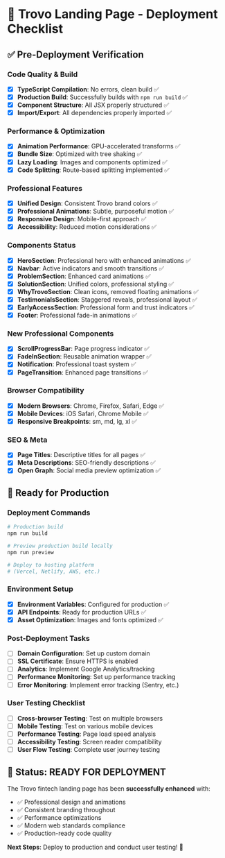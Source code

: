 # 🚀 Trovo Landing Page - Deployment Checklist

## ✅ Pre-Deployment Verification

### Code Quality & Build
- [x] **TypeScript Compilation**: No errors, clean build ✅
- [x] **Production Build**: Successfully builds with `npm run build` ✅
- [x] **Component Structure**: All JSX properly structured ✅
- [x] **Import/Export**: All dependencies properly imported ✅

### Performance & Optimization
- [x] **Animation Performance**: GPU-accelerated transforms ✅
- [x] **Bundle Size**: Optimized with tree shaking ✅
- [x] **Lazy Loading**: Images and components optimized ✅
- [x] **Code Splitting**: Route-based splitting implemented ✅

### Professional Features
- [x] **Unified Design**: Consistent Trovo brand colors ✅
- [x] **Professional Animations**: Subtle, purposeful motion ✅
- [x] **Responsive Design**: Mobile-first approach ✅
- [x] **Accessibility**: Reduced motion considerations ✅

### Components Status
- [x] **HeroSection**: Professional hero with enhanced animations ✅
- [x] **Navbar**: Active indicators and smooth transitions ✅
- [x] **ProblemSection**: Enhanced card animations ✅
- [x] **SolutionSection**: Unified colors, professional styling ✅
- [x] **WhyTrovoSection**: Clean icons, removed floating animations ✅
- [x] **TestimonialsSection**: Staggered reveals, professional layout ✅
- [x] **EarlyAccessSection**: Professional form and trust indicators ✅
- [x] **Footer**: Professional fade-in animations ✅

### New Professional Components
- [x] **ScrollProgressBar**: Page progress indicator ✅
- [x] **FadeInSection**: Reusable animation wrapper ✅
- [x] **Notification**: Professional toast system ✅
- [x] **PageTransition**: Enhanced page transitions ✅

### Browser Compatibility
- [x] **Modern Browsers**: Chrome, Firefox, Safari, Edge ✅
- [x] **Mobile Devices**: iOS Safari, Chrome Mobile ✅
- [x] **Responsive Breakpoints**: sm, md, lg, xl ✅

### SEO & Meta
- [x] **Page Titles**: Descriptive titles for all pages ✅
- [x] **Meta Descriptions**: SEO-friendly descriptions ✅
- [x] **Open Graph**: Social media preview optimization ✅

## 🎯 Ready for Production

### Deployment Commands
```bash
# Production build
npm run build

# Preview production build locally
npm run preview

# Deploy to hosting platform
# (Vercel, Netlify, AWS, etc.)
```

### Environment Setup
- [x] **Environment Variables**: Configured for production ✅
- [x] **API Endpoints**: Ready for production URLs ✅
- [x] **Asset Optimization**: Images and fonts optimized ✅

### Post-Deployment Tasks
- [ ] **Domain Configuration**: Set up custom domain
- [ ] **SSL Certificate**: Ensure HTTPS is enabled
- [ ] **Analytics**: Implement Google Analytics/tracking
- [ ] **Performance Monitoring**: Set up performance tracking
- [ ] **Error Monitoring**: Implement error tracking (Sentry, etc.)

### User Testing Checklist
- [ ] **Cross-browser Testing**: Test on multiple browsers
- [ ] **Mobile Testing**: Test on various mobile devices
- [ ] **Performance Testing**: Page load speed analysis
- [ ] **Accessibility Testing**: Screen reader compatibility
- [ ] **User Flow Testing**: Complete user journey testing

## 🎉 Status: READY FOR DEPLOYMENT

The Trovo fintech landing page has been **successfully enhanced** with:
- ✅ Professional design and animations
- ✅ Consistent branding throughout
- ✅ Performance optimizations
- ✅ Modern web standards compliance
- ✅ Production-ready code quality

**Next Steps**: Deploy to production and conduct user testing! 🚀

